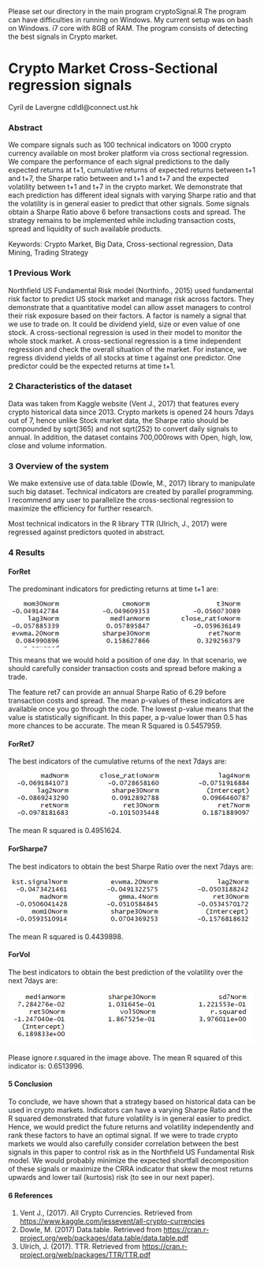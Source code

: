 Please set our directory in the main program cryptoSignal.R
The program can have difficulties in running on Windows. My current setup was on bash on Windows. i7 core with 8GB of RAM.
The program consists of detecting the best signals in Crypto market.

<p align="center">
   <h1> Crypto Market Cross-Sectional regression signals </h1>
</p>
Cyril de Lavergne cdldl@connect.ust.hk

<h3>Abstract</h3>

We compare signals such as 100 technical indicators on 1000 crypto currency available on most broker platform via cross sectional regression. We compare the performance of each signal predictions to the daily expected returns at t+1, cumulative returns of expected returns between t+1 and t+7, the Sharpe ratio between and t+1 and t+7 and the expected volatility between t+1 and t+7 in the crypto market. We demonstrate that each prediction has different ideal signals with varying Sharpe ratio and that the volatility is in general easier to predict that other signals. Some signals obtain a Sharpe Ratio above 6 before transactions costs and spread. The strategy remains to be implemented while including transaction costs, spread and liquidity of such available products.

Keywords: Crypto Market, Big Data, Cross-sectional regression, Data Mining, Trading Strategy

<h3>1 Previous Work</h3>

Northfield US Fundamental Risk model (Northinfo., 2015) used fundamental risk factor to predict US stock market and manage risk across factors. They demonstrate that a quantitative model can allow asset managers to control their risk exposure based on their factors. A factor is namely a signal that we use to trade on. It could be dividend yield, size or even value of one stock. A cross-sectional regression is used in their model to monitor the whole stock market. A cross-sectional regression is a time independent regression and check the overall situation of the market. For instance, we regress dividend yields of all stocks at time t against one predictor. One predictor could be the expected returns at time t+1.

<h3> 2 Characteristics of the dataset </h3>

Data was taken from Kaggle website (Vent J., 2017) that features every crypto historical data since 2013. Crypto markets is opened 24 hours 7days out of 7, hence unlike Stock market data, the Sharpe ratio should be compounded by sqrt(365) and not sqrt(252) to convert daily signals to annual. In addition, the dataset contains 700,000rows with Open, high, low, close and volume information. 

<h3> 3 Overview of the system </h3>

We make extensive use of data.table (Dowle, M., 2017) library to manipulate such big dataset. Technical indicators are created by parallel programming. I recommend any user to parallelize the cross-sectional regression to maximize the efficiency for further research.

Most technical indicators in the R library TTR (Ulrich, J., 2017) were regressed against predictors quoted in abstract.

<h3> 4 Results</h3>

<h4>ForRet</h4>

The predominant indicators for predicting returns at time t+1 are:
 
 ![alt text](https://github.com/cdldl/Crypto-Signal/blob/master/forRet.png)
 
This means that we would hold a position of one day. In that scenario, we should carefully consider transaction costs and spread before making a trade. 

The feature ret7 can provide an annual Sharpe Ratio of 6.29 before transaction costs and spread.
The mean p-values of these indicators are available once you go through the code. The lowest p-value means that the value is statistically significant. In this paper, a p-value lower than 0.5 has more chances to be accurate.
The mean R Squared is 0.5457959.

<h4> ForRet7</h4>
The best indicators of the cumulative returns of the next 7days are:

 ![alt text](https://github.com/cdldl/Crypto-Signal/blob/master/forRet7.png)

The mean R squared is 0.4951624.

<h4>ForSharpe7</h4>

The best indicators to obtain the best Sharpe Ratio over the next 7days are:

![alt text](https://github.com/cdldl/Crypto-Signal/blob/master/forSharpe7.png)

The mean R squared is 0.4439898.

<h4> ForVol </h4>

The best indicators to obtain the best prediction of the volatility over the next 7days are:

![alt text](https://github.com/cdldl/Crypto-Signal/blob/master/forVol.png)

Please ignore r.squared in the image above.
The mean R squared of this indicator is: 0.6513996.

<h4> 5 Conclusion </h4>

To conclude, we have shown that a strategy based on historical data can be used in crypto markets. Indicators can have a varying Sharpe Ratio and the R squared demonstrated that future volatility is in general easier to predict. Hence, we would predict the future returns and volatility independently and rank these factors to have an optimal signal. If we were to trade crypto markets we would also carefully consider correlation between the best signals in this paper to control risk as in the Northfield US Fundamental Risk model.  We would probably minimize the expected shortfall decomposition of these signals or maximize the CRRA indicator that skew the most returns upwards and lower tail (kurtosis) risk (to see in our next paper). 

<h4> 6 References </h4>

1.	Vent J., (2017). All Crypto Currencies. Retrieved from https://www.kaggle.com/jessevent/all-crypto-currencies 
2.	Dowle, M. (2017) Data.table. Retrieved from https://cran.r-project.org/web/packages/data.table/data.table.pdf  
3.	Ulrich, J. (2017). TTR. Retrieved from https://cran.r-project.org/web/packages/TTR/TTR.pdf  



